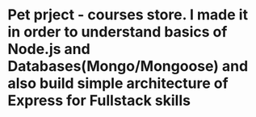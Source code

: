 # Pet prject - courses store. I made it in order to understand basics of Node.js and Databases(Mongo/Mongoose) and also build simple architecture of Express for Fullstack skills
